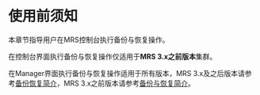 # 使用前须知<a name="mrs_01_0605"></a>

本章节指导用户在MRS控制台执行备份与恢复操作。

在控制台界面执行备份与恢复操作仅适用于**MRS 3.x之前版本**集群。

在Manager界面执行备份与恢复操作适用于所有版本，MRS 3.x及之后版本请参考[备份恢复简介](备份恢复简介.md)，MRS 3.x之前版本请参考[备份与恢复简介](备份与恢复简介-52.md)。

